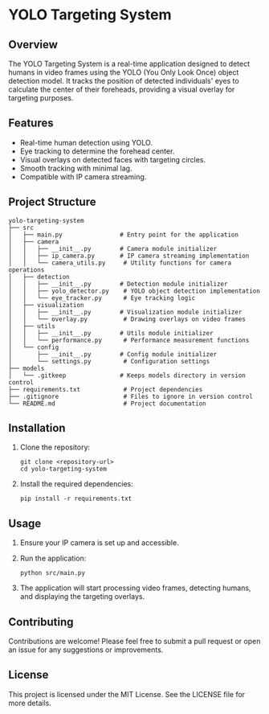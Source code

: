 # YOLO Targeting System

## Overview
The YOLO Targeting System is a real-time application designed to detect humans in video frames using the YOLO (You Only Look Once) object detection model. It tracks the position of detected individuals' eyes to calculate the center of their foreheads, providing a visual overlay for targeting purposes.

## Features
- Real-time human detection using YOLO.
- Eye tracking to determine the forehead center.
- Visual overlays on detected faces with targeting circles.
- Smooth tracking with minimal lag.
- Compatible with IP camera streaming.

## Project Structure
```
yolo-targeting-system
├── src
│   ├── main.py                # Entry point for the application
│   ├── camera
│   │   ├── __init__.py        # Camera module initializer
│   │   ├── ip_camera.py       # IP camera streaming implementation
│   │   └── camera_utils.py     # Utility functions for camera operations
│   ├── detection
│   │   ├── __init__.py        # Detection module initializer
│   │   ├── yolo_detector.py    # YOLO object detection implementation
│   │   └── eye_tracker.py      # Eye tracking logic
│   ├── visualization
│   │   ├── __init__.py        # Visualization module initializer
│   │   └── overlay.py          # Drawing overlays on video frames
│   ├── utils
│   │   ├── __init__.py        # Utils module initializer
│   │   └── performance.py      # Performance measurement functions
│   └── config
│       ├── __init__.py        # Config module initializer
│       └── settings.py         # Configuration settings
├── models
│   └── .gitkeep               # Keeps models directory in version control
├── requirements.txt            # Project dependencies
├── .gitignore                  # Files to ignore in version control
└── README.md                   # Project documentation
```

## Installation
1. Clone the repository:
   ```
   git clone <repository-url>
   cd yolo-targeting-system
   ```

2. Install the required dependencies:
   ```
   pip install -r requirements.txt
   ```

## Usage
1. Ensure your IP camera is set up and accessible.
2. Run the application:
   ```
   python src/main.py
   ```

3. The application will start processing video frames, detecting humans, and displaying the targeting overlays.

## Contributing
Contributions are welcome! Please feel free to submit a pull request or open an issue for any suggestions or improvements.

## License
This project is licensed under the MIT License. See the LICENSE file for more details.